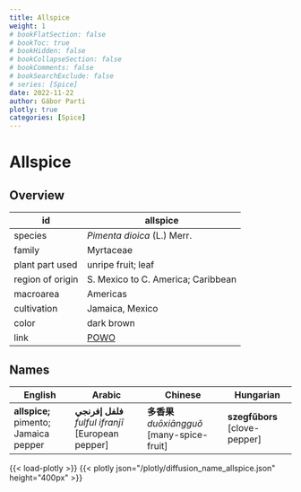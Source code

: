 ```yaml
---
title: Allspice
weight: 1
# bookFlatSection: false
# bookToc: true
# bookHidden: false
# bookCollapseSection: false
# bookComments: false
# bookSearchExclude: false
# series: [Spice]
date: 2022-11-22
author: Gábor Parti
plotly: true
categories: [Spice]
---
```


# Allspice

## Overview

|       id       |                      allspice                     |
|----------------|---------------------------------------------------|
|     species    |            *Pimenta dioica* (L.) Merr.            |
|     family     |                     Myrtaceae                     |
| plant part used|                 unripe fruit; leaf                |
|region of origin|         S. Mexico to C. America; Caribbean        |
|    macroarea   |                      Americas                     |
|   cultivation  |                  Jamaica, Mexico                  |
|      color     |                     dark brown                    |
|      link      |[POWO](https://powo.science.kew.org/taxon/196799-2)|

## Names

|               English               |                      Arabic                      |                 Chinese                |          Hungarian          |
|-------------------------------------|--------------------------------------------------|----------------------------------------|-----------------------------|
|**allspice;** pimento; Jamaica pepper|**فلفل إفرنجي** *fulful ifranjī* [European pepper]|**多香果** *duōxiāngguǒ* [many-spice-fruit]|**szegfűbors** [clove-pepper]|

{{< load-plotly >}}
{{< plotly json="/plotly/diffusion_name_allspice.json" height="400px" >}}
